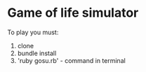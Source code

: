 # Game of life simulator
To play you must:
1. clone
2. bundle install
3. 'ruby gosu.rb' - command in terminal